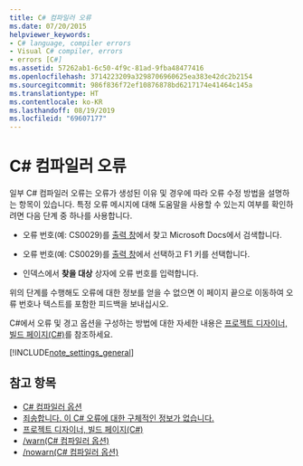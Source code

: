 ```yaml
---
title: C# 컴파일러 오류
ms.date: 07/20/2015
helpviewer_keywords:
- C# language, compiler errors
- Visual C# compiler, errors
- errors [C#]
ms.assetid: 57262ab1-6c50-4f9c-81ad-9fba48477416
ms.openlocfilehash: 3714223209a3298706960625ea383e42dc2b2154
ms.sourcegitcommit: 986f836f72ef10876878bd6217174e41464c145a
ms.translationtype: HT
ms.contentlocale: ko-KR
ms.lasthandoff: 08/19/2019
ms.locfileid: "69607177"
---
```

# <a name="c-compiler-errors"></a>C# 컴파일러 오류

일부 C# 컴파일러 오류는 오류가 생성된 이유 및 경우에 따라 오류 수정 방법을 설명하는 항목이 있습니다. 특정 오류 메시지에 대해 도움말을 사용할 수 있는지 여부를 확인하려면 다음 단계 중 하나를 사용합니다.  
  
- 오류 번호(예: CS0029)를 [출력 창](/visualstudio/ide/reference/output-window)에서 찾고 Microsoft Docs에서 검색합니다.  
  
- 오류 번호(예: CS0029)를 [출력 창](/visualstudio/ide/reference/output-window)에서 선택하고 F1 키를 선택합니다.  
  
- 인덱스에서 **찾을 대상** 상자에 오류 번호를 입력합니다.  
  
 위의 단계를 수행해도 오류에 대한 정보를 얻을 수 없으면 이 페이지 끝으로 이동하여 오류 번호나 텍스트를 포함한 피드백을 보내십시오.  
  
 C#에서 오류 및 경고 옵션을 구성하는 방법에 대한 자세한 내용은 [프로젝트 디자이너, 빌드 페이지(C#)](/visualstudio/ide/reference/build-page-project-designer-csharp)를 참조하세요.  
  
[!INCLUDE[note_settings_general](~/includes/note-settings-general-md.md)]  
  
## <a name="see-also"></a>참고 항목

- [C# 컴파일러 옵션](../compiler-options/index.md)
- [죄송합니다. 이 C# 오류에 대한 구체적인 정보가 없습니다.](../../misc/sorry-we-don-t-have-specifics-on-this-csharp-error.md)
- [프로젝트 디자이너, 빌드 페이지(C#)](/visualstudio/ide/reference/build-page-project-designer-csharp)
- [/warn(C# 컴파일러 옵션)](../compiler-options/warn-compiler-option.md)
- [/nowarn(C# 컴파일러 옵션)](../compiler-options/nowarn-compiler-option.md)
